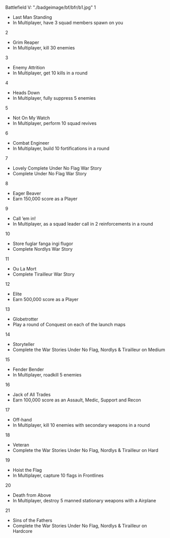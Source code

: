 Battlefield V:
"./badgeimage/bf/bfr/b1.jpg"
1
- Last Man Standing
- In Multiplayer, have 3 squad members spawn on you

2
- Grim Reaper
- In Multiplayer, kill 30 enemies

3
- Enemy Attrition
- In Multiplayer, get 10 kills in a round

4
- Heads Down
- In Multiplayer, fully suppress 5 enemies

5
- Not On My Watch
- In Multiplayer, perform 10 squad revives

6
- Combat Engineer
- In Multiplayer, build 10 fortifications in a round

7
- Lovely
Complete Under No Flag War Story
- Complete Under No Flag War Story

8
- Eager Beaver
- Earn 150,000 score as a Player

9
- Call ’em in!
- In Multiplayer, as a squad leader call in 2 reinforcements in a round

10
- Store fuglar fanga ingi flugor
- Complete Nordlys War Story

11
- Ou La Mort
- Complete Tirailleur War Story

12
- Elite
- Earn 500,000 score as a Player

13
- Globetrotter
- Play a round of Conquest on each of the launch maps

14
- Storyteller
- Complete the War Stories Under No Flag, Nordlys & Tirailleur on Medium

15
- Fender Bender
- In Multiplayer, roadkill 5 enemies

16
- Jack of All Trades
- Earn 100,000 score as an Assault, Medic, Support and Recon

17
- Off-hand
- In Multiplayer, kill 10 enemies with secondary weapons in a round

18
- Veteran
- Complete the War Stories Under No Flag, Nordlys & Tirailleur on Hard

19
- Hoist the Flag
- In Multiplayer, capture 10 flags in Frontlines

20
- Death from Above
- In Multiplayer, destroy 5 manned stationary weapons with a Airplane

21
- Sins of the Fathers
- Complete the War Stories Under No Flag, Nordlys & Tirailleur on Hardcore


